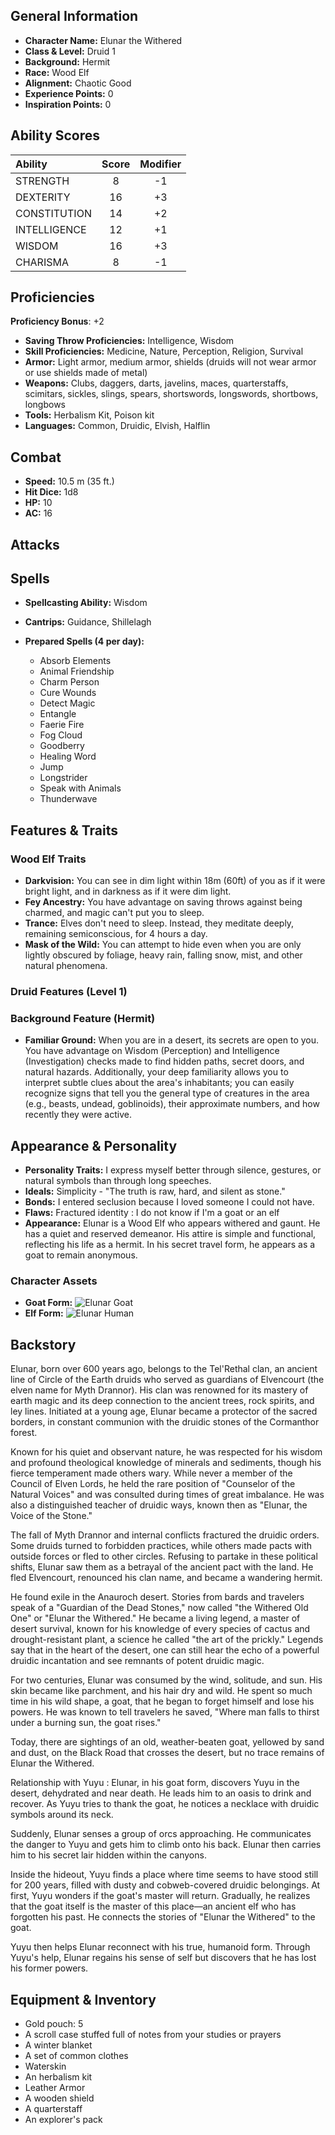 ## General Information

- **Character Name:** Elunar the Withered
- **Class & Level:** Druid 1
- **Background:** Hermit
- **Race:** Wood Elf
- **Alignment:** Chaotic Good
- **Experience Points:** 0
- **Inspiration Points:** 0


## Ability Scores

|Ability|Score|Modifier|
|:--|:-:|:-:|
|STRENGTH|8|-1|
|DEXTERITY|16|+3|
|CONSTITUTION|14|+2|
|INTELLIGENCE|12|+1|
|WISDOM|16|+3|
|CHARISMA|8|-1|

## Proficiencies

**Proficiency Bonus**: +2

- **Saving Throw Proficiencies:** Intelligence, Wisdom
- **Skill Proficiencies:** Medicine, Nature, Perception, Religion, Survival
- **Armor:** Light armor, medium armor, shields (druids will not wear armor or use shields made of metal)
- **Weapons:** Clubs, daggers, darts, javelins, maces, quarterstaffs, scimitars, sickles, slings, spears, shortswords, longswords, shortbows, longbows
- **Tools:** Herbalism Kit, Poison kit
- **Languages:** Common, Druidic, Elvish, Halflin


## Combat

- **Speed:** 10.5 m (35 ft.)
- **Hit Dice:** 1d8
- **HP:** 10
- **AC:** 16


## Attacks

## Spells

- **Spellcasting Ability:** Wisdom
- **Cantrips:** Guidance, Shillelagh
- **Prepared Spells (4 per day):**
    
    - Absorb Elements
    - Animal Friendship
    - Charm Person
    - Cure Wounds
    - Detect Magic
    - Entangle
    - Faerie Fire
    - Fog Cloud
    - Goodberry
    - Healing Word
    - Jump
    - Longstrider
    - Speak with Animals
    - Thunderwave


## Features & Traits

### Wood Elf Traits

- **Darkvision:** You can see in dim light within 18m (60ft) of you as if it were bright light, and in darkness as if it were dim light.
- **Fey Ancestry:** You have advantage on saving throws against being charmed, and magic can't put you to sleep.
- **Trance:** Elves don't need to sleep. Instead, they meditate deeply, remaining semiconscious, for 4 hours a day.
- **Mask of the Wild:** You can attempt to hide even when you are only lightly obscured by foliage, heavy rain, falling snow, mist, and other natural phenomena.


### Druid Features (Level 1)



### Background Feature (Hermit)

- **Familiar Ground:** When you are in a desert, its secrets are open to you. You have advantage on Wisdom (Perception) and Intelligence (Investigation) checks made to find hidden paths, secret doors, and natural hazards. Additionally, your deep familiarity allows you to interpret subtle clues about the area's inhabitants; you can easily recognize signs that tell you the general type of creatures in the area (e.g., beasts, undead, goblinoids), their approximate numbers, and how recently they were active.


## Appearance & Personality

- **Personality Traits:** I express myself better through silence, gestures, or natural symbols than through long speeches.
- **Ideals:** Simplicity - "The truth is raw, hard, and silent as stone."
- **Bonds:** I entered seclusion because I loved someone I could not have.
- **Flaws:** Fractured identity : I do not know if I'm a goat or an elf
- **Appearance:** Elunar is a Wood Elf who appears withered and gaunt. He has a quiet and reserved demeanor. His attire is simple and functional, reflecting his life as a hermit. In his secret travel form, he appears as a goat to remain anonymous.

### Character Assets
- **Goat Form:** ![Elunar Goat](../Assets/Elunar%20goat.png)
- **Elf Form:** ![Elunar Human](../Assets/Elunar%20human.png)


## Backstory

Elunar, born over 600 years ago, belongs to the Tel'Rethal clan, an ancient line of Circle of the Earth druids who served as guardians of Elvencourt (the elven name for Myth Drannor). His clan was renowned for its mastery of earth magic and its deep connection to the ancient trees, rock spirits, and ley lines. Initiated at a young age, Elunar became a protector of the sacred borders, in constant communion with the druidic stones of the Cormanthor forest.

Known for his quiet and observant nature, he was respected for his wisdom and profound theological knowledge of minerals and sediments, though his fierce temperament made others wary. While never a member of the Council of Elven Lords, he held the rare position of "Counselor of the Natural Voices" and was consulted during times of great imbalance. He was also a distinguished teacher of druidic ways, known then as "Elunar, the Voice of the Stone."

The fall of Myth Drannor and internal conflicts fractured the druidic orders. Some druids turned to forbidden practices, while others made pacts with outside forces or fled to other circles. Refusing to partake in these political shifts, Elunar saw them as a betrayal of the ancient pact with the land. He fled Elvencourt, renounced his clan name, and became a wandering hermit.

He found exile in the Anauroch desert. Stories from bards and travelers speak of a "Guardian of the Dead Stones," now called "the Withered Old One" or "Elunar the Withered." He became a living legend, a master of desert survival, known for his knowledge of every species of cactus and drought-resistant plant, a science he called "the art of the prickly." Legends say that in the heart of the desert, one can still hear the echo of a powerful druidic incantation and see remnants of potent druidic magic.

For two centuries, Elunar was consumed by the wind, solitude, and sun. His skin became like parchment, and his hair dry and wild. He spent so much time in his wild shape, a goat, that he began to forget himself and lose his powers. He was known to tell travelers he saved, "Where man falls to thirst under a burning sun, the goat rises."

Today, there are sightings of an old, weather-beaten goat, yellowed by sand and dust, on the Black Road that crosses the desert, but no trace remains of Elunar the Withered.

Relationship with Yuyu :
Elunar, in his goat form, discovers Yuyu in the desert, dehydrated and near death. He leads him to an oasis to drink and recover. As Yuyu tries to thank the goat, he notices a necklace with druidic symbols around its neck.

Suddenly, Elunar senses a group of orcs approaching. He communicates the danger to Yuyu and gets him to climb onto his back. Elunar then carries him to his secret lair hidden within the canyons.

Inside the hideout, Yuyu finds a place where time seems to have stood still for 200 years, filled with dusty and cobweb-covered druidic belongings. At first, Yuyu wonders if the goat's master will return. Gradually, he realizes that the goat itself is the master of this place—an ancient elf who has forgotten his past. He connects the stories of "Elunar the Withered" to the goat.

Yuyu then helps Elunar reconnect with his true, humanoid form. Through Yuyu's help, Elunar regains his sense of self but discovers that he has lost his former powers.


## Equipment & Inventory

- Gold pouch: 5
- A scroll case stuffed full of notes from your studies or prayers
- A winter blanket
- A set of common clothes
- Waterskin
- An herbalism kit
- Leather Armor
- A wooden shield
- A quarterstaff
- An explorer's pack